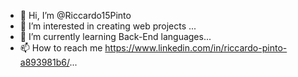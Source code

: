 - 👋 Hi, I’m @Riccardo15Pinto
- 👀 I’m interested in creating web projects ...
- 🌱 I’m currently learning Back-End languages...
- 📫 How to reach me https://www.linkedin.com/in/riccardo-pinto-a893981b6/...

<!---
Riccardo15Pinto/Riccardo15Pinto is a ✨ special ✨ repository because its `README.md` (this file) appears on your GitHub profile.
You can click the Preview link to take a look at your changes.
--->
